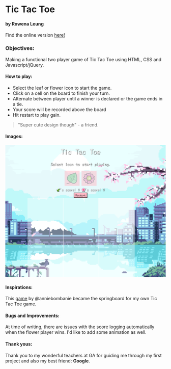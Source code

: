 # Tic Tac Toe

#### by Rowena Leung

Find the online version [here!](https://roweeena.github.io/ga-project0/)

### Objectives:

Making a functional two player game of Tic Tac Toe using HTML, CSS and Javascript/jQuery.

#### How to play:

- Select the leaf or flower icon to start the game.
- Click on a cell on the board to finish your turn.
- Alternate between player until a winner is declared or the game ends in a tie.
- Your score will be recorded above the board
- Hit restart to play gain.

> "Super cute design though" - a friend.

#### Images:

![Screenshot of empty board](https://github.com/roweeena/ga-project0/blob/83dab37fbadd523b218bb5822f7ad8241b369be2/css/img/Screen%20Shot%202021-07-09%20at%209.49.29%20am.png)

#### Inspirations:
This [game](https://codepen.io/anniebombanie/pen/NWNEGXZ?editors=0010) by @anniebombanie became the springboard for my own Tic Tac Toe game.

#### Bugs and Improvements:

At time of writing, there are issues with the score logging automatically when the flower player wins. I'd like to add some animation as well.

#### Thank yous:

Thank you to my wonderful teachers at GA for guiding me through my first project and also my best friend: **Google**.
